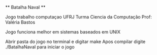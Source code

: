 ** Batalha Naval **

Jogo trabalho computaçao UFRJ
Turma Ciencia da Computação
Prof: Valéria Bastos


Jogo funciona melhor em sistemas baseados em UNIX

Abrir pasta do jogo no terminal e digitar make
Apos compilar digite ./BatalhaNaval para iniciar o jogo
